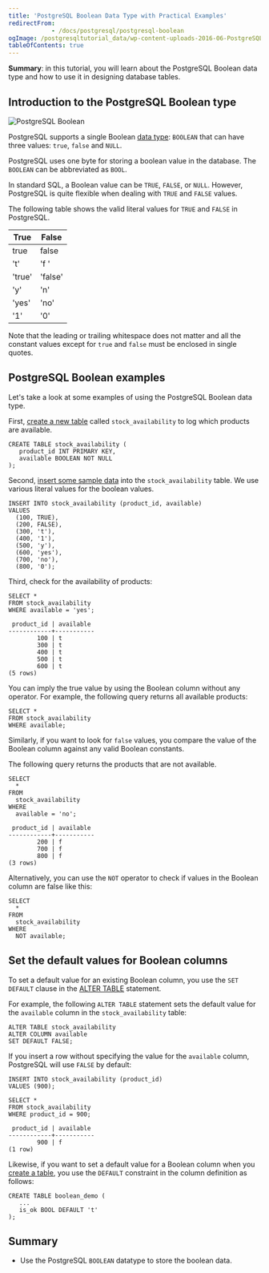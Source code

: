 ```yaml
---
title: 'PostgreSQL Boolean Data Type with Practical Examples'
redirectFrom: 
            - /docs/postgresql/postgresql-boolean
ogImage: /postgresqltutorial_data/wp-content-uploads-2016-06-PostgreSQL-Boolean-300x146.png
tableOfContents: true
---
```



**Summary**: in this tutorial, you will learn about the PostgreSQL Boolean data type and how to use it in designing database tables.

## Introduction to the PostgreSQL Boolean type

![PostgreSQL Boolean](/postgresqltutorial_data/wp-content-uploads-2016-06-PostgreSQL-Boolean-300x146.png)

PostgreSQL supports a single Boolean [data type](/docs/postgresql/postgresql-data-types): `BOOLEAN` that can have three values: `true`, `false` and `NULL`.

PostgreSQL uses one byte for storing a boolean value in the database. The `BOOLEAN` can be abbreviated as `BOOL`.

In standard SQL, a Boolean value can be `TRUE`, `FALSE`, or `NULL`. However, PostgreSQL is quite flexible when dealing with `TRUE` and `FALSE` values.

The following table shows the valid literal values for `TRUE` and `FALSE` in PostgreSQL.

| True   | False   |
| ------ | ------- |
| true   | false   |
| 't'    | 'f '    |
| 'true' | 'false' |
| 'y'    | 'n'     |
| 'yes'  | 'no'    |
| '1'    | '0'     |

Note that the leading or trailing whitespace does not matter and all the constant values except for `true` and `false` must be enclosed in single quotes.

## PostgreSQL Boolean examples

Let's take a look at some examples of using the PostgreSQL Boolean data type.

First, [create a new table](/docs/postgresql/postgresql-create-table) called `stock_availability` to log which products are available.

```
CREATE TABLE stock_availability (
   product_id INT PRIMARY KEY,
   available BOOLEAN NOT NULL
);
```

Second, [insert some sample data](/docs/postgresql/postgresql-insert) into the `stock_availability` table. We use various literal values for the boolean values.

```
INSERT INTO stock_availability (product_id, available)
VALUES
  (100, TRUE),
  (200, FALSE),
  (300, 't'),
  (400, '1'),
  (500, 'y'),
  (600, 'yes'),
  (700, 'no'),
  (800, '0');
```

Third, check for the availability of products:

```
SELECT *
FROM stock_availability
WHERE available = 'yes';
```

```
 product_id | available
------------+-----------
        100 | t
        300 | t
        400 | t
        500 | t
        600 | t
(5 rows)
```

You can imply the true value by using the Boolean column without any operator. For example, the following query returns all available products:

```
SELECT *
FROM stock_availability
WHERE available;
```

Similarly, if you want to look for `false` values, you compare the value of the Boolean column against any valid Boolean constants.

The following query returns the products that are not available.

```
SELECT
  *
FROM
  stock_availability
WHERE
  available = 'no';
```

```
 product_id | available
------------+-----------
        200 | f
        700 | f
        800 | f
(3 rows)
```

Alternatively, you can use the `NOT` operator to check if values in the Boolean column are false like this:

```
SELECT
  *
FROM
  stock_availability
WHERE
  NOT available;
```

## Set the default values for Boolean columns

To set a default value for an existing Boolean column, you use the `SET DEFAULT` clause in the [ALTER TABLE](/docs/postgresql/postgresql-alter-table) statement.

For example, the following `ALTER TABLE` statement sets the default value for the `available` column in the `stock_availability` table:

```
ALTER TABLE stock_availability
ALTER COLUMN available
SET DEFAULT FALSE;
```

If you insert a row without specifying the value for the `available` column, PostgreSQL will use `FALSE` by default:

```
INSERT INTO stock_availability (product_id)
VALUES (900);
```

```
SELECT *
FROM stock_availability
WHERE product_id = 900;
```

```
 product_id | available
------------+-----------
        900 | f
(1 row)
```

Likewise, if you want to set a default value for a Boolean column when you [create a table](/docs/postgresql/postgresql-create-table), you use the `DEFAULT` constraint in the column definition as follows:

```
CREATE TABLE boolean_demo (
   ...
   is_ok BOOL DEFAULT 't'
);
```

## Summary

- Use the PostgreSQL `BOOLEAN` datatype to store the boolean data.
